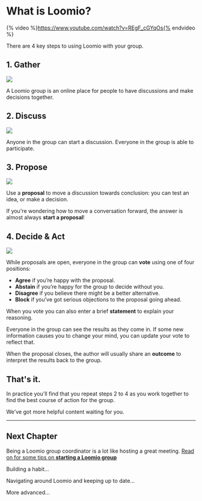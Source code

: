 # What is Loomio?


{% video %}https://www.youtube.com/watch?v=REgF_cGYqOs{% endvideo %}

There are 4 key steps to using Loomio with your group.

## 1. Gather

![](https://i.imgur.com/0GuZDL3.png)

A Loomio group is an online place for people to have discussions and make decisions together.


## 2. Discuss


![](https://i.imgur.com/NYkZvjk.png)


Anyone in the group can start a discussion. Everyone in the group is able to participate.

## 3. Propose

![](https://i.imgur.com/niOczGK.png)

Use a **proposal** to move a discussion towards conclusion: you can test an idea, or make a decision.

If you're wondering how to move a conversation forward, the answer is almost always **start a proposal**!

## 4. Decide & Act

![](https://i.imgur.com/Nd1980L.png)

While proposals are open, everyone in the group can **vote** using one of four positions:

* **Agree** if you’re happy with the proposal.
* **Abstain** if you’re happy for the group to decide without you.
* **Disagree** if you believe there might be a better alternative.
* **Block** if you’ve got serious objections to the proposal going ahead.

When you vote you can also enter a brief **statement** to explain your reasoning.

Everyone in the group can see the results as they come in. If some new information causes you to change your mind, you can update your vote to reflect that.

When the proposal closes, the author will usually share an **outcome** to interpret the results back to the group.

## That's it.
In practice you'll find that you repeat steps 2 to 4 as you work together to find the best course of action for the group.

We've got more helpful content waiting for you.

---

## Next Chapter

Being a Loomio group coordinator is a lot like hosting a great meeting. [Read on for some tips on **starting a Loomio group**](getting_started.md)

Building a habit...

Navigating around Loomio and keeping up to date...

More advanced...
